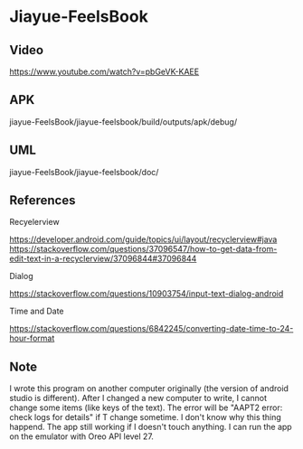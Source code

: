 Jiayue-FeelsBook
=====
Video
----
https://www.youtube.com/watch?v=pbGeVK-KAEE

APK
----
jiayue-FeelsBook/jiayue-feelsbook/build/outputs/apk/debug/

UML
----
jiayue-FeelsBook/jiayue-feelsbook/doc/

References
----
Recyelerview

https://developer.android.com/guide/topics/ui/layout/recyclerview#java
https://stackoverflow.com/questions/37096547/how-to-get-data-from-edit-text-in-a-recyclerview/37096844#37096844

Dialog

https://stackoverflow.com/questions/10903754/input-text-dialog-android

Time and Date

https://stackoverflow.com/questions/6842245/converting-date-time-to-24-hour-format

Note
----
I wrote this program on another computer originally (the version of android studio is different). After I changed a new computer to write, I cannot change some items (like keys of the text). The error will be "AAPT2 error: check logs for details" if T change sometime. I don't know why this thing happend. The app still working if I doesn't touch anything. 
I can run the app on the emulator with Oreo API level 27.
